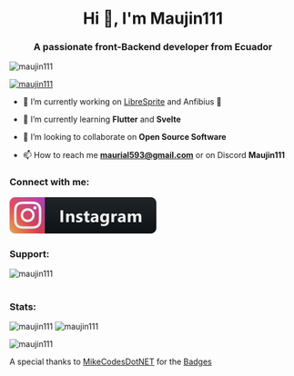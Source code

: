 <h1 align="center">Hi 👋, I'm Maujin111</h1>
<h3 align="center">A passionate front-Backend developer from Ecuador</h3>

<p align="left"> <img src="https://komarev.com/ghpvc/?username=maujin111&label=Profile%20views&color=0e75b6&style=flat" alt="maujin111" /> </p>

<p align="left"> <a href="https://github.com/ryo-ma/github-profile-trophy"><img src="https://github-profile-trophy.vercel.app/?username=maujin111&&theme=gruvbox" alt="maujin111" /></a> </p>



- 🔭 I’m currently working on [LibreSprite](https://github.com/LibreSprite/LibreSprite) and Anfibius 🦎

- 🌱 I’m currently learning **Flutter** and **Svelte**

- 👯 I’m looking to collaborate on **Open Source Software**

- 📫 How to reach me **maurial593@gmail.com** or on Discord **Maujin111**

<h3 align="left">Connect with me:</h3>
<p align="left">
<a href="https://instagram.com/maujin111" target="blank"><img src="/svg/social/instagram.svg" alt="example badge" style="vertical-align:top margin:6px 4px"></a>
</p>



<h3 align="left">Support:</h3>
<p><a href="https://www.buymeacoffee.com/maujin111"> <img align="left" src="https://cdn.buymeacoffee.com/buttons/v2/default-yellow.png" height="50" width="210" alt="maujin111" /></a></p>
<br>
<br>
<h3 align="left">Stats:</h3>
<p>
  <img  src="https://github-readme-stats.vercel.app/api?username=maujin111&show_icons=true&locale=en&theme=dark&show_icons=true" alt="maujin111" />
      
  
  <img  src="https://github-readme-stats.vercel.app/api/top-langs?username=maujin111&show_icons=true&locale=en&layout=compact&theme=dark&show_icons=true" alt="maujin111" />  
</p>

<p><img  src="https://github-readme-streak-stats.herokuapp.com/?user=maujin111&theme=dark" alt="maujin111" /></p>


<spam> A special thanks to <a href='https://github.com/MikeCodesDotNET'>MikeCodesDotNET</a> for the <a href='https://github.com/MikeCodesDotNET/ColoredBadges'>Badges</a></spam>
